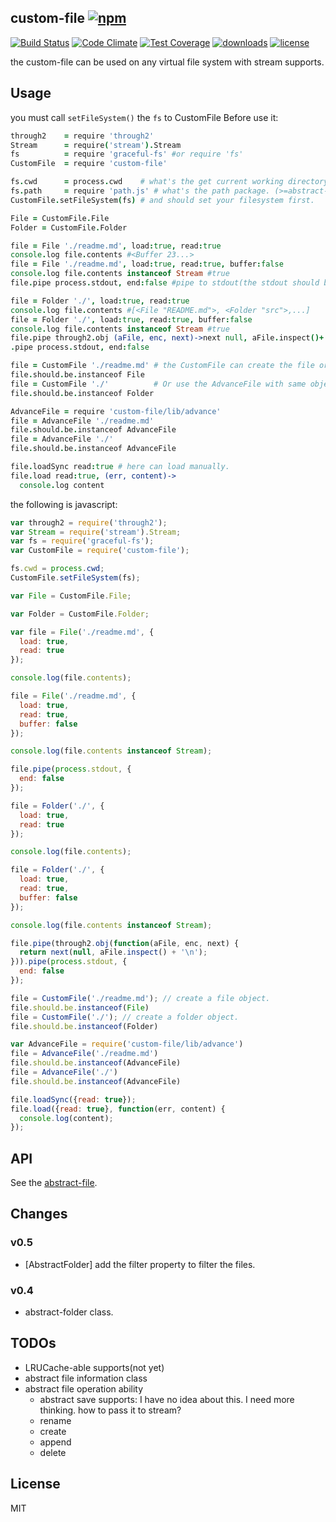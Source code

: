 ## custom-file [![npm](https://img.shields.io/npm/v/custom-file.svg)](https://npmjs.org/package/custom-file)

[![Build Status](https://img.shields.io/travis/snowyu/custom-file.js/master.svg)](http://travis-ci.org/snowyu/custom-file.js)
[![Code Climate](https://codeclimate.com/github/snowyu/custom-file.js/badges/gpa.svg)](https://codeclimate.com/github/snowyu/custom-file.js)
[![Test Coverage](https://codeclimate.com/github/snowyu/custom-file.js/badges/coverage.svg)](https://codeclimate.com/github/snowyu/custom-file.js/coverage)
[![downloads](https://img.shields.io/npm/dm/custom-file.svg)](https://npmjs.org/package/custom-file)
[![license](https://img.shields.io/npm/l/custom-file.svg)](https://npmjs.org/package/custom-file)

the custom-file can be used on any virtual file system with stream supports.


## Usage

you must call `setFileSystem()` the `fs` to CustomFile Before use it:

```coffee
through2    = require 'through2'
Stream      = require('stream').Stream
fs          = require 'graceful-fs' #or require 'fs'
CustomFile  = require 'custom-file'

fs.cwd      = process.cwd    # what's the get current working directory function.
fs.path     = require 'path.js' # what's the path package. (>=abstract-file@0.5.4 supports)
CustomFile.setFileSystem(fs) # and should set your filesystem first.

File = CustomFile.File
Folder = CustomFile.Folder

file = File './readme.md', load:true, read:true
console.log file.contents #<Buffer 23...>
file = File './readme.md', load:true, read:true, buffer:false
console.log file.contents instanceof Stream #true
file.pipe process.stdout, end:false #pipe to stdout(the stdout should be never closed.)

file = Folder './', load:true, read:true
console.log file.contents #[<File "README.md">, <Folder "src">,...]
file = Folder './', load:true, read:true, buffer:false
console.log file.contents instanceof Stream #true
file.pipe through2.obj (aFile, enc, next)->next null, aFile.inspect()+'\n'
.pipe process.stdout, end:false

file = CustomFile './readme.md' # the CustomFile can create the file or folder object base on the file path
file.should.be.instanceof File
file = CustomFile './'          # Or use the AdvanceFile with same object.
file.should.be.instanceof Folder

AdvanceFile = require 'custom-file/lib/advance'
file = AdvanceFile './readme.md'
file.should.be.instanceof AdvanceFile
file = AdvanceFile './'
file.should.be.instanceof AdvanceFile

file.loadSync read:true # here can load manually.
file.load read:true, (err, content)->
  console.log content
```

the following is javascript:

```js
var through2 = require('through2');
var Stream = require('stream').Stream;
var fs = require('graceful-fs');
var CustomFile = require('custom-file');

fs.cwd = process.cwd;
CustomFile.setFileSystem(fs);

var File = CustomFile.File;

var Folder = CustomFile.Folder;

var file = File('./readme.md', {
  load: true,
  read: true
});

console.log(file.contents);

file = File('./readme.md', {
  load: true,
  read: true,
  buffer: false
});

console.log(file.contents instanceof Stream);

file.pipe(process.stdout, {
  end: false
});

file = Folder('./', {
  load: true,
  read: true
});

console.log(file.contents);

file = Folder('./', {
  load: true,
  read: true,
  buffer: false
});

console.log(file.contents instanceof Stream);

file.pipe(through2.obj(function(aFile, enc, next) {
  return next(null, aFile.inspect() + '\n');
})).pipe(process.stdout, {
  end: false
});

file = CustomFile('./readme.md'); // create a file object.
file.should.be.instanceof(File)
file = CustomFile('./'); // create a folder object.
file.should.be.instanceof(Folder)

var AdvanceFile = require('custom-file/lib/advance')
file = AdvanceFile('./readme.md')
file.should.be.instanceof(AdvanceFile)
file = AdvanceFile('./')
file.should.be.instanceof(AdvanceFile)

file.loadSync({read: true});
file.load({read: true}, function(err, content) {
  console.log(content);
});
```

## API


See the [abstract-file](https://github.com/snowyu/abstract-file.js).


## Changes

### v0.5

+ [AbstractFolder] add the filter property to filter the files.

### v0.4

+ abstract-folder class.


## TODOs

+ LRUCache-able supports(not yet)
+ abstract file information class
+ abstract file operation ability
  + abstract save supports: I have no idea about this.
    I need more thinking. how to pass it to stream?
  * rename
  * create
  * append
  * delete

## License

MIT
